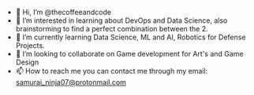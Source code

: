 - 👋 Hi, I’m @thecoffeeandcode
- 👀 I’m interested in learning about DevOps and Data Science, also brainstorming to find a perfect combination between the 2.
- 🌱 I’m currently learning Data Science, ML and AI, Robotics for Defense Projects.
- 💞️ I’m looking to collaborate on Game development for Art's and Game Design
- 📫 How to reach me you can contact me through my email: samurai_ninja07@protonmail.com

<!---
thecoffeeandcode/thecoffeeandcode is a ✨ special ✨ repository because its `README.md` (this file) appears on your GitHub profile.
You can click the Preview link to take a look at your changes.
--->

